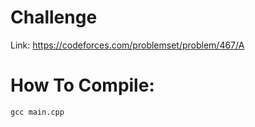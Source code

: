 # Challenge

Link: https://codeforces.com/problemset/problem/467/A

# How To Compile:

`gcc main.cpp`
